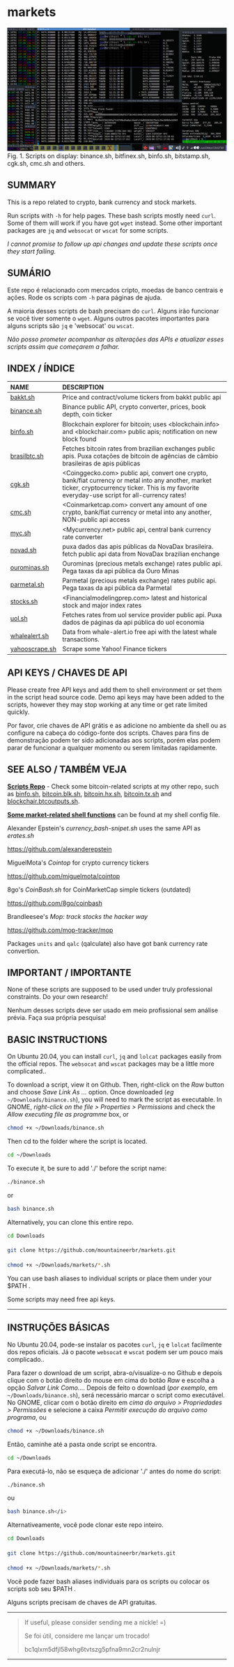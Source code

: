 # markets
![ScreenShot](git_screenshot1.png)
Fig. 1. Scripts on display: binance.sh, bitfinex.sh, binfo.sh,
bitstamp.sh, cgk.sh, cmc.sh and others.


## SUMMARY

This is a repo related to crypto, bank currency and stock markets.

Run scripts with `-h` for help pages. These bash scripts mostly need
`curl`. Some of them will work if you have got `wget` instead.
Some other important packages are `jq` and `websocat` or `wscat` for some scripts.

_I cannot promise to follow up api changes and update these scripts
once they start failing._


## SUMÁRIO

Este repo é relacionado com mercados cripto, moedas de
banco centrais e ações. Rode os scripts com `-h` para páginas de ajuda.

A maioria desses scripts de bash precisam do `curl`.
Alguns irão funcionar se você tiver somente o `wget`.
Alguns outros pacotes importantes para alguns scripts são `jq` e
'websocat' ou `wscat`.

_Não posso prometer acompanhar as alterações das APIs e atualizar esses
scripts assim que começarem a falhar._


## INDEX / ÍNDICE

NAME | DESCRIPTION
:-------------|:-----------
[bakkt.sh](bakkt.sh) | Price and contract/volume tickers from bakkt public api
[binance.sh](binance.sh) |  Binance public API, crypto converter, prices, book depth, coin ticker
[binfo.sh](binfo.sh) | Blockchain explorer for bitcoin; uses <blockchain.info> and <blockchair.com> public apis; notification on new block found
[brasilbtc.sh](brasilbtc.sh) | Fetches bitcoin rates from brazilian exchanges public apis. Puxa cotações de bitcoin de agências de câmbio brasileiras de apis públicas
[cgk.sh](cgk.sh) | <Coinggecko.com> public api, convert one crypto, bank/fiat currency or metal into any another, market ticker, cryptocurrency ticker. This is my favorite everyday-use script for all-currency rates!
[cmc.sh](cmc.sh) |  <Coinmarketcap.com> convert any amount of one crypto, bank/fiat currency or metal into any another, NON-public api access
[myc.sh](myc.sh) | <Mycurrency.net> public api, central bank currency rate converter
[novad.sh](novad.sh) | puxa dados das apis públicas da NovaDax brasileira. fetch public api data from NovaDax brazilian enchange
[ourominas.sh](ourominas.sh) | Ourominas (precious metals exchange) rates public api. Pega taxas da api pública da Ouro Minas
[parmetal.sh](parmetal.sh) | Parmetal (precious metals exchange) rates public api. Pega taxas da api pública da Parmetal
[stocks.sh](stocks.sh) | <Financialmodelingprep.com> latest and historical stock and major index rates
[uol.sh](uol.sh) | Fetches rates from uol service provider public api. Puxa dados de páginas da api pública do uol economia
[whalealert.sh](whalealert.sh) | Data from whale-alert.io free api with the latest whale transactions.
[yahooscrape.sh](yahooscrape.sh) | Scrape some Yahoo! Finance tickers


## API KEYS / CHAVES DE API

Please create free API keys and add them to shell environment or set
them in the script head source code. Demo api keys may have been
added to the scripts, however they may stop working at any time
or get rate limited quickly.

Por favor, crie chaves de API grátis e as adicione no ambiente da shell
ou as configure na cabeça do código-fonte dos scripts. Chaves para fins
de demonstração podem ter sido adicionadas aos scripts, porém elas
podem parar de funcionar a qualquer momento ou serem limitadas rapidamente.
 

## SEE ALSO / TAMBÉM VEJA

**[Scripts Repo](https://github.com/mountaineerbr/scripts)** -
Check some bitcoin-related scripts at my other repo, such as
[binfo.sh](https://github.com/mountaineerbr/scripts/blob/main/binfo.sh),
[bitcoin.blk.sh](https://github.com/mountaineerbr/scripts/blob/main/bitcoin.blk.sh),
[bitcoin.hx.sh](https://github.com/mountaineerbr/scripts/blob/main/bitcoin.hx.sh),
[bitcoin.tx.sh](https://github.com/mountaineerbr/scripts/blob/main/bitcoin.tx.sh) and
[blockchair.btcoutputs.sh](https://github.com/mountaineerbr/scripts/blob/main/blockchair.btcoutputs.sh).

**[Some market-related shell functions](https://github.com/mountaineerbr/dotfiles/blob/main/.rc)** can be found at my shell config file.

Alexander Epstein's _currency_bash-snipet.sh_ uses the same API as _erates.sh_

<https://github.com/alexanderepstein>

MiguelMota's _Cointop_ for crypto currency tickers

<https://github.com/miguelmota/cointop>

8go's _CoinBash.sh_ for CoinMarketCap simple tickers (outdated)

<https://github.com/8go/coinbash> 

Brandleesee's _Mop: track stocks the hacker way_

<https://github.com/mop-tracker/mop>

Packages `units` and `qalc` (qalculate) also have got
bank currency rate convertion.


## IMPORTANT / IMPORTANTE

None of these scripts are supposed to be used under truly professional constraints. Do your own research!

Nenhum desses scripts deve ser usado em meio profissional sem análise prévia. Faça sua própria pesquisa!


## BASIC INSTRUCTIONS

On Ubuntu 20.04, you can install `curl`, `jq` and `lolcat` packages easily from the official repos.
The `websocat` and `wscat` packages may be a little more complicated..

To download a script, view it on Github.
Then, right-click on the _Raw_ button and choose _Save Link As ..._ option.
Once downloaded (_eg_ `~/Downloads/binance.sh`),
you will need to mark the script as executable.
In GNOME, _right-click on the file > Properties > Permissions_
and check the _Allow executing file as programme_ box, or

```bash
chmod +x ~/Downloads/binance.sh
```

Then cd to the folder where the script is located.

```bash
cd ~/Downloads
```

To execute it, be sure to add './' before the script name:

```bash
./binance.sh
```
 
or

```bash
bash binance.sh
```

Alternatively, you can clone this entire repo.

```bash
cd Downloads

git clone https://github.com/mountaineerbr/markets.git

chmod +x ~/Downloads/markets/*.sh
```

You can use bash aliases to individual scripts or place them under your $PATH .

Some scripts may need free api keys.

---

## INSTRUÇÕES BÁSICAS

No Ubuntu 20.04, pode-se instalar os pacotes `curl`, `jq` e `lolcat`
facilmente dos repos oficiais.
Já o pacote `websocat` e `wscat` podem ser um pouco mais complicado..

Para fazer o download de um script, abra-o/visualize-o no Github e
depois clique com o botão direito do mouse em cima do botão _Raw_ e
escolha a opção _Salvar Link Como..._.
Depois de feito o download (_por exemplo_, em `~/Downloads/binance.sh`),
será necessário marcar o script como executável.
No GNOME, clicar com o botão direito em
_cima do arquivo > Propriedades > Permissões_ e selecione a caixa
_Permitir execução do arquivo como programa_, ou

```bash
chmod +x ~/Downloads/binance.sh
```

Então, caminhe até a pasta onde script se encontra.

```bash
cd ~/Downloads
```

Para executá-lo, não se esqueça de adicionar './' antes do nome do script:

```bash
./binance.sh
```

ou


```bash
bash binance.sh</i>
```

Alternativeamente, você pode clonar este repo inteiro.

```bash
cd Downloads

git clone https://github.com/mountaineerbr/markets.git

chmod +x ~/Downloads/markets/*.sh
```

Você pode fazer bash aliases individuais para os scripts
ou colocar os scripts sob seu $PATH .

Alguns scripts precisam de chaves de API gratuitas.

---

> If useful, please consider sending me a nickle! =)
>  
> Se foi útil, considere me lançar um trocado!
>
>    bc1qlxm5dfjl58whg6tvtszg5pfna9mn2cr2nulnjr

---

